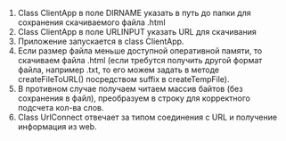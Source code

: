 1. Class ClientApp в поле DIRNAME указать в путь до папки для сохранения скачиваемого файла .html
2. Class ClientApp в поле URLINPUT указать URL для скачивания
3. Приложение запускается в class ClientApp.
4. Если размер файла меньше доступной оперативной памяти, то скачиваем файла .html
   (если требутся получить другой формат файла, например .txt, то его можем задать в методе createFileToURL()
   посредством suffix в createTempFile).
5. В противном случае получаем читаем массив байтов (без сохранения в файл), преобразуем в строку для корректного
   подсчета кол-ва слов.
6. Class UrlConnect отвечает за типом соединения с URL и получение информация из web. 